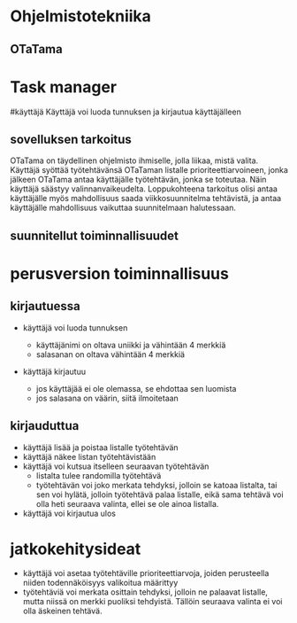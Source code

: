 # Ohjelmistotekniika
## OTaTama
# Task manager


#käyttäjä
Käyttäjä voi luoda tunnuksen ja kirjautua käyttäjälleen

## sovelluksen tarkoitus
OTaTama on täydellinen ohjelmisto ihmiselle, jolla liikaa, mistä valita. Käyttäjä syöttää työtehtävänsä OTaTaman listalle prioriteettiarvoineen, jonka jälkeen OTaTama antaa käyttäjälle työtehtävän, jonka se toteutaa. Näin käyttäjä säästyy valinnanvaikeudelta. Loppukohteena tarkoitus olisi antaa käyttäjälle myös mahdollisuus saada viikkosuunnitelma tehtävistä, ja antaa käyttäjälle mahdollisuus vaikuttaa suunnitelmaan halutessaan. 

## suunnitellut toiminnallisuudet

# perusversion toiminnallisuus
## kirjautuessa
- käyttäjä voi luoda tunnuksen
   - käyttäjänimi on oltava uniikki ja vähintään 4 merkkiä
   - salasanan on oltava vähintään 4 merkkiä

- käyttäjä kirjautuu
   - jos käyttäjää ei ole olemassa, se ehdottaa sen luomista
   - jos salasana on väärin, siitä ilmoitetaan

## kirjauduttua
- käyttäjä lisää ja poistaa listalle työtehtävän
- käyttäjä näkee listan työtehtävistään
- käyttäjä voi kutsua itselleen seuraavan työtehtävän
   - listalta tulee randomilla työtehtävä
   - työtehtävän voi joko merkata tehdyksi, jolloin se katoaa listalta, tai sen voi hylätä, jolloin työtehtävä palaa listalle, eikä sama tehtävä voi olla heti seuraava valinta, ellei se ole ainoa listalla.
- käyttäjä voi kirjautua ulos 
# jatkokehitysideat
- käyttäjä voi asetaa työtehtäville prioriteettiarvoja, joiden perusteella niiden todennäköisyys valikoitua määrittyy
- työtehtäviä voi merkata osittain tehdyksi, jolloin ne palaavat listalle, mutta niissä on merkki puoliksi tehdyistä. Tällöin seuraava valinta ei voi olla äskeinen tehtävä.

